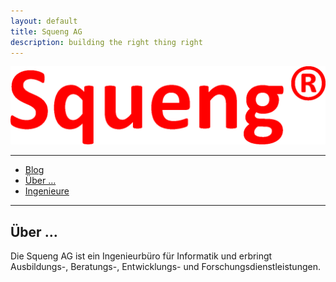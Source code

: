 ```yaml
---
layout: default
title: Squeng AG
description: building the right thing right
---
```


![Squeng AG's logo](SquengL.png)

---

- [Blog](https://io.squeng.com/)
- [Über …](index.md)
- [Ingenieure](ingenieure.md)

---

## Über …

Die Squeng AG ist ein Ingenieurbüro für Informatik und erbringt Ausbildungs-, Beratungs-, Entwicklungs- und Forschungsdienstleistungen.
